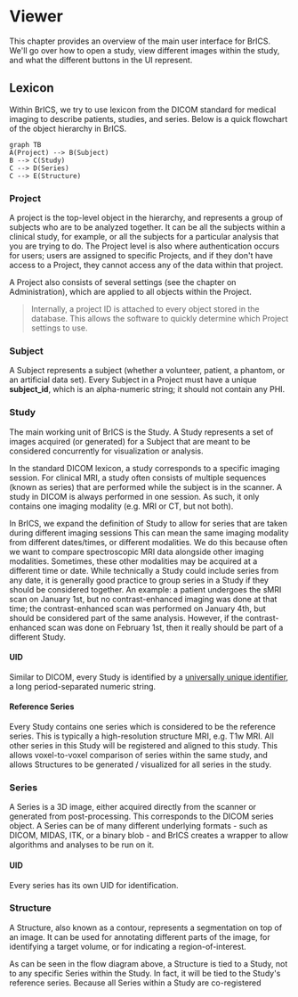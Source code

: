 # Viewer

This chapter provides an overview of the main user interface for BrICS. We'll go over how to open a study, view different images within the study, and what the different buttons in the UI represent.

## Lexicon

Within BrICS, we try to use lexicon from the DICOM standard for medical imaging to describe patients, studies, and series. Below is a quick flowchart of the object hierarchy in BrICS.

```mermaid
graph TB
A(Project) --> B(Subject)
B --> C(Study)
C --> D(Series)
C --> E(Structure)
```
### Project
A project is the top-level object in the hierarchy, and represents a group of subjects who are to be analyzed together. It can be all the subjects within a clinical study, for example, or all the subjects for a particular analysis that you are trying to do. The Project level is also where authentication occurs for users; users are assigned to specific Projects, and if they don't have access to a Project, they  cannot access any of the data within that project.

A Project also consists of several settings (see the chapter on Administration), which are applied to all objects within the Project.
> Internally, a project ID is attached to every object stored in the database. This allows the software to quickly determine which Project settings to use.

### Subject

A Subject represents a subject (whether a volunteer, patient, a phantom, or an artificial data set). Every Subject in a Project must have a unique **subject_id**, which is an alpha-numeric string; it should not contain any PHI.

### Study
The main working unit of BrICS is the Study. A Study represents a set of images acquired (or generated) for a Subject that are meant to be considered concurrently for visualization or analysis.

In the standard DICOM lexicon, a study corresponds to a specific imaging session. For clinical MRI, a study often consists of multiple sequences (known as series) that are performed while the subject is in the scanner. A study in DICOM is always performed in one session. As such, it only contains one imaging modality (e.g. MRI or CT, but not both).

In BrICS, we expand the definition of Study to allow for series that are taken during different imaging sessions This can mean the same imaging modality from different dates/times, or different modalities. We do this because often we want to compare spectroscopic MRI data alongside other imaging modalities. Sometimes, these other modalities may be acquired at a different time or date. While technically a Study could include series from any date, it is generally good practice to group series in a Study if they should be considered together. An example: a patient undergoes the sMRI scan on January 1st, but no contrast-enhanced imaging was done at that time; the contrast-enhanced scan was performed on January 4th, but should be considered part of the same analysis. However, if the contrast-enhanced scan was done on February 1st, then it really should be part of a different Study.

#### UID

Similar to DICOM, every Study is identified by a [universally unique identifier](https://en.wikipedia.org/wiki/Universally_unique_identifier), a long period-separated numeric string.

#### Reference Series
Every Study contains one series which is considered to be the reference series. This is typically a high-resolution structure MRI, e.g. T1w MRI. All other series in this Study will be registered and aligned to this study. This allows voxel-to-voxel comparison of series within the same study, and allows Structures to be generated / visualized for all series in the study.

### Series

A Series is a 3D image, either acquired directly from the scanner or generated from post-processing. This corresponds to the DICOM series object. A Series can be of many different underlying formats - such as DICOM, MIDAS, ITK, or a binary blob - and BrICS creates a wrapper to allow algorithms and analyses to be run on it.

#### UID
Every series has its own UID for identification.

### Structure

A Structure, also known as a contour, represents a segmentation on top of an image. It can be used for annotating different parts of the image, for identifying a target volume, or for indicating a region-of-interest.

As can be seen in the flow diagram above, a Structure is tied to a Study, not to any specific Series within the Study. In fact, it will be tied to the Study's reference series. Because all Series within a Study are co-registered
<!--stackedit_data:
eyJoaXN0b3J5IjpbMTk0MDUwOCwxNzQ1MDgyODk3LC01MjU3OD
c5OTUsNTU2Njk0NDQ0XX0=
-->